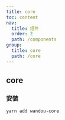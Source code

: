 ```yaml
---
title: core
toc: content
nav:
  title: 组件
  order: 2
  path: /components
group:
  title: core
  path: /core
---
```


## core

### 安装

```
yarn add wandou-core
```
